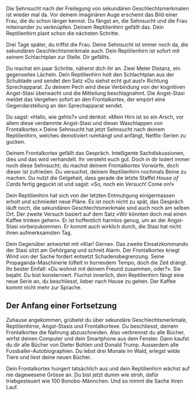 Die Sehnsucht nach der Freilegung von sekundären Geschlechtsmerkmalen
ist wieder mal da. Vor deinem imaginären Auge erscheint das Bild einer
Frau, die du schon länger kennst. Du fängst an, die Sehnsucht und die
Frau miteinander zu verknüpfen. Deinem Reptilienhirn gefällt das. Dein
Reptilienhirn plant schon die nächsten Schritte.

Drei Tage später, du triffst die Frau. Deine Sehnsucht ist immer noch
da, die sekundären Geschlechtsmerkmale auch. Dein Reptilienhirn ist
sofort mit seinem Schlachtplan zur Stelle. Dir gefällts.

Du machst ein paar Schritte, näherst dich ihr an. Zwei Meter Distanz,
ein gegenseites Lächeln. Dein Reptilienhirn holt den Schlachtplan aus
der Schublade und sendet den Satz «Du siehst echt gut aus!» Richtung
Sprechapparat. Zu deinem Pech wird diese Verbindung von der kognitiven
Angst-Stasi überwacht und die Mitteilung beschlagnahmt. Die Angst-Stasi
meldet das Vergehen sofort an den Frontalkortex, der empört eine
Gegendarstellung an den Sprechapparat sendet.

Du sagst: «Hallo, wie gehts?» und denkst: «Mein Hirn ist so ein Arsch,
vor allem diese verdammte Angst-Stasi und dieser Waschlappen von
Frontalkortex.» Deine Sehnsucht hat jetzt Sehnsucht nach deinem
Reptilienhirn, welches demotiviert rumhängt und anfängt, Netflix-Serien
zu gucken.

Deinem Frontalkortex gefällt das Gespräch. Intelligente
Sachdiskussionen, dies und das wird verhandelt. Ihr versteht euch gut.
Doch in dir lodert immer noch diese Sehnsucht; du machst deinem
Frontalkortex Vorwürfe, doch dieser ist zufrieden. Du versuchst, deinem
Reptilienhirn nochmals Beine zu machen. Du nutzt die Gelgeheit, dass
gerade die letzte Staffel *House of Cards* fertig geguckt ist und sagst:
«So, noch ein Versuch! Come on!»

Dein Reptilienhirn hat sich von der letzten Entmutigung einigermassen
erholt und schmiedet neue Pläne. Es ist noch nicht zu spät, das Gespräch
läuft noch, die sekundären Geschlechtsmerkmale sind auch noch am selben
Ort. Der zweite Versuch basiert auf dem Satz «Wir könnten doch mal einen
Kaffee trinken gehen». Er ist hoffentlich harmlos genug, um an der
Angst-Stasi vorbeizukommen. Er kommt auch wirklich durch, die Stasi hat
nicht ihren aufmerksamsten Tag.

Dein Gegenüber antwortet mit «Klar! Gerne». Das zweite Einsatzkommando
der Stasi sitzt am Gehörgang und schreit Alarm. Der Frontalkortex kriegt
Wind von der Sache fordert entsetzt Schadensbegrenzung. Seine
Propaganda-Maschinerie tüftelt in horrendem Tempo, doch die Zeit drängt.
Ihr bester Einfall: «Du wohnst mit deinem Freund zusammen, oder?». Sie
bejaht. Du bist konsterniert. Fluchst innerlich, dein Reptilienhirn
fängt eine neue Serie an, du beschliesst, lieber nach Hause zu gehen.
Der Kaffee kommt nicht mehr zur Sprache.

Der Anfang einer Fortsetzung
----------------------------

Zuhause angekommen, grübelst du über sekundäre Geschlechtsmerkmale,
Reptilienhirne, Angst-Stasis und Frontalkortexe. Du beschliesst, deinem
Frontalkortex die Nahrung abzuschneiden. Also verbrennst du alle Bücher,
wirfst deinen Computer und dein Smartphone aus dem Fenster. Dann kaufst
du dir alle Bücher von Dieter Bohlen und Donald Trump. Ausserdem alle
Fussballer-Autobiographien. Du lebst drei Monate im Wald, erlegst wilde
Tiere und liest deine neuen Bücher.

Dein Frontalkortex hungert tatsächlich aus und dein Reptilienhirn wächst
auf nie dagewesene Grösse an. Du bist jetzt dumm wie stroh, dafür
triebgesteuert wie 100 Bonobo-Männchen. Und so nimmt die Sache ihren
Lauf.
